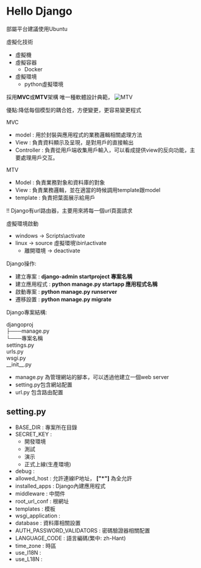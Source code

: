 # Hello Django

部屬平台建議使用Ubuntu

虛擬化技術
* 虛擬機
* 虛擬容器
    * Docker
* 虛擬環境
    * python虛擬環境


採用**MVC**或**MTV**架構
唯一種軟體設計典範，
![MTV](https://2.bp.blogspot.com/-PsIlp7IzG70/Vdgg051LuZI/AAAAAAAA6BE/DLn4eEFnMe0/s1600/mvc.png)

優點:降低每個模型的耦合姓，方便變更，更容易變更程式

MVC
* model : 用於封裝與應用程式的業務邏輯相關處理方法
* View : 負責資料顯示及呈現，是對用戶的直接輸出
* Controller : 負責從用戶端收集用戶輸入，可以看成提供view的反向功能，主要處理用戶交互。

MTV
* Model : 負責業務對象和資料庫的對象
* View : 負責業務邏輯，並在適當的時候調用template跟model
* template : 負責把葉面展示給用戶

!! Django有url路由器，主要用來將每一個url頁面請求

虛擬環境啟動
* windows → Scripts\activate
* linux → source 虛擬環境\bin\activate
    * 離開環境 → deactivate

Django操作:
* 建立專案 : **django-admin startproject 專案名稱**
* 建立應用程式 : **python manage.py startapp 應用程式名稱**
* 啟動專案 : **python manage.py runserver**
* 遷移設置 : **python manage.py migrate**

Django專案結構:

djangoproj\
├───manage.py\
└───專案名稱\
  settings.py\
  urls.py\
  wsgi.py\
  \_\_init\_\_.py

* manage.py 為管理網站的腳本，可以透過他建立一個web server
* setting.py包含網站配置
* url.py 包含路由配置

## setting.py
* BASE_DIR : 專案所在目錄
* SECRET_KEY : 
    * 開發環境
    * 測試
    * 演示
    * 正式上線(生產環境)
* debug : 
* allowed_host : 允許連線IP地址， **["*\"]** 為全允許
* installed_apps : Django內建應用程式
* middleware : 中間件
* root_url_conf : 根網址
* templates : 模板
* wsgi_application : 
* database : 資料庫相關設置
* AUTH_PASSWORD_VALIDATORS : 密碼驗證器相關配置
* LANGUAGE_CODE : 語言編碼(繁中: zh-Hant)
* time_zone : 時區
* use_I18N : 
* use_L18N : 

